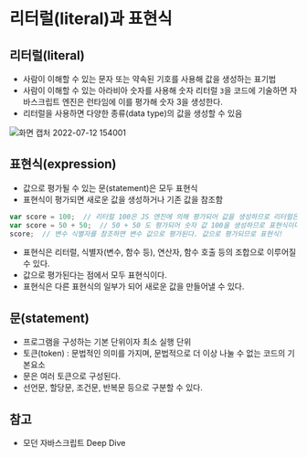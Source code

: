 # 리터럴(literal)과 표현식

## 리터럴(literal)
- 사람이 이해할 수 있는 문자 또는 약속된 기호를 사용해 값을 생성하는 표기법
- 사람이 이해할 수 있는 아라비아 숫자를 사용해 숫자 리터럴 ```3```을 코드에 기술하면 자바스크립트 엔진은 런타임에 이를 평가해 숫자 3을 생성한다.
- 리터럴을 사용하면 다양한 종류(data type)의 값을 생성할 수 있음

![화면 캡처 2022-07-12 154001](https://user-images.githubusercontent.com/97326130/178425178-61eeaafd-3f6e-4a53-9bac-7388f0676a59.png)

## 표현식(expression)
- 값으로 평가될 수 있는 문(statement)은 모두 표현식
- 표현식이 평가되면 새로운 값을 생성하거나 기존 값을 참조함
```javascript
var score = 100;  // 리터럴 100은 JS 엔진에 의해 평가되어 값을 생성하므로 리터럴은 그 자체로 표현식이다.
var score = 50 + 50;  // 50 + 50 도 평가되어 숫자 값 100을 생성하므로 표현식이다.
score;  // 변수 식별자를 참조하면 변수 값으로 평가된다. 값으로 평가되므로 표현식!
```
- 표현식은 리터럴, 식별자(변수, 함수 등), 연산자, 함수 호출 등의 조합으로 이루어질 수 있다.
- 값으로 평가된다는 점에서 모두 표현식이다.
- 표현식은 다른 표현식의 일부가 되어 새로운 값을 만들어낼 수 있다.


## 문(statement)
- 프로그램을 구성하는 기본 단위이자 최소 실행 단위
- 토큰(token) : 문법적인 의미를 가지며, 문법적으로 더 이상 나눌 수 없는 코드의 기본요소
- 문은 여러 토큰으로 구성된다.
- 선언문, 할당문, 조건문, 반복문 등으로 구분할 수 있다.


## 참고
- 모던 자바스크립트 Deep Dive


